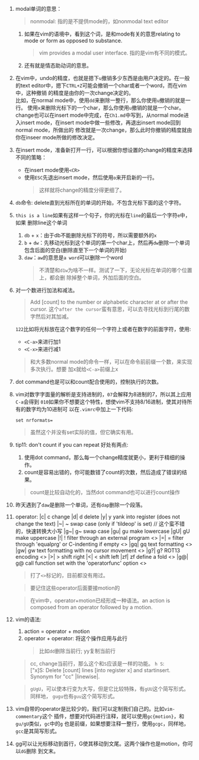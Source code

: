 1. modal单词的意思：

   > nonmodal: 指的是不提供mode的，如nonmodal text editor

   1. 如果在vim的语境中，看到这个词，是和mode有关的意思relating to mode or form
      as opposed to substance.

	  > vim provides a modal user interface. 指的是vim有不同的模式。
	  
   2. 还有就是情态助动词的意思。

2. 在vim中，undo的精度，也就是摁下`u`撤销多少东西是由用户决定的。在一般的text 
   editor中，摁下`CTRL+Z`可能会撤销一个char或者一个word，而在vim中，这种撤销
   的精度是由你的一次change决定的。<br>
   比如，在normal mode中，使用`dd`来删除一整行，那么你使用`u`撤销的就是一行。
   使用`x`来删除光标下的一个char，那么你使用`u`撤销的就是一个char。<br>
   change也可以在insert mode中完成，在`Ch1.md`中写到，从normal mode进入insert
   mode，在insert mode中做一些修改，再退出insert mode回到normal mode，所做出的
   修改就是一次change，那么此时你撤销的精度就由你在inseer mode所做的修改决定。

3. 在insert mode，准备新打开一行，可以根据你想设置的change的精度来选择不同的策略：
   * 在insert mode使用`<CR>`
   * 使用`ESC`先退出insert mode，然后使用`o`来开启新的一行。
     > 这样就将change的精度分得更细了。

4. `db`命令: delete直到光标所在的单词的开始，不包含光标下面的这个字符。

5. `this is a line`如果有这样一个句子，你的光标在`line`的最后一个字符`e`中，如果
   删除line这个单词

   1. `db` + `x`：由于db不能删除光标下的符号，所以需要额外的`x`
   2. `b` + `dw`：先移动光标到这个单词的第一个char上，然后再`dw`删除一个单词
      包含后面的空白(删除直至下一个单词的开始)
   3. `daw`：`aw`的意思是`a word`可以删除一个word
      > 不清楚和`d1w`为啥不一样。测试了一下，无论光标在单词的哪个位置上，都会删
	    除掉整个单词，外加后面的空白。


6. 对一个数进行加法和减法。

   > Add [count] to the number or alphabetic character at or after the cursor.
     这个`after the cursor`蛮有意思，可以去寻找光标到行尾的数字然后对其加减。

   `122`比如将光标放在这个数字的任何一个字符上或者在数字的前面字符，使用:<br>
   * `<C-a>`来进行加1
   * `<C-x>`来进行减1
   > 和大多数normal mode的命令一样，可以在命令前前缀一个数，来实现多次执行。想要
     加x就给`<C-a>`前缀上x

7. dot command也是可以和count配合使用的，控制执行的次数。

8. vim对数字字面量的解析是支持进制的，`07`会解释为8进制的7，所以其上应用`C-a`会得到
   `010`如果你不想要这个特性，想使vim不支持8/16进制，使其对待所有的数字均为10进制可
   以在`.vimrc`中加上一下代码: 
   ```.vim
   set nrformats=
   ```

   > 虽然这个并没有set实际的值，但它确实有用。


9. tip11: don't count if you can repeat
   好处有两点: <br>

   1. 使用dot command，那么每一个change精度就更小，更利于精细的操作。
   2. count是容易出错的，你可能数错了count的次数，然后造成了错误的结果。

   > count是比较自动化的，当然dot command也可以进行count操作

10. 昨天遇到了`daw`是删除一个单词，还有`dap`删除一个段落。
    
11. operator:
  	|c|	c	change
	|d|	d	delete
	|y|	y	yank into register (does not change the text)
	|~|	~	swap case (only if 'tildeop' is set) // 这个蛮不错的，快速转换大小写
	|g~|	g~	swap case
	|gu|	gu	make lowercase
	|gU|	gU	make uppercase
	|!|	!	filter through an external program                        <>
	|=|	=	filter through 'equalprg' or C-indenting if empty         <>
	|gq|	gq	text formatting                                       <>
	|gw|	gw	text formatting with no cursor movement               <>
	|g?|	g?	ROT13 encoding                                        <>
	|>|	>	shift right
	|<|	<	shift left
	|zf|	zf	define a fold                                         <>
	|g@|	g@	call function set with the 'operatorfunc' option      <>

	> 打了`<>`标记的，目前都没有用过。

	> 要记住这些operator后面要接motion的
 
    > 在vim中，operator+motion已经形成一种语法。an action is composed from an operator
	  followed by a motion.

12. vim的语法:
    1. action = operator + motion
	2. operator + operator: 将这个操作应用与此行
	   > 比如`dd`删除当前行; yy复制当前行

	> cc, change当前行，那么这个和`S`应该是一样的功能。
	  `h S`: <br>
	  ["x]S: Delete [count] lines [into register x] and startinsert.  Synonym 
	  for "cc" |linewise|.

	> `gUgU`，可以使本行变为大写，但是它比较特殊，有`gUU`这个简写形式。同样地，
	  `gugu`也有`guu`这个简写形式。


13. vim自带的operator是比较少的，我们可以定制我们自己的。比如`vim-commentary`这个
    插件，想要对代码进行注释，就可以使用`gc{motion}`，和`gu/gU`类似，`gc`中的`g`
	也是前缀，如果想要注释一整行，使用`gcgc`，同样地，`gcc`是其简写形式。

14. gg可以让光标移动到首行，G使其移动到文尾。这两个操作也是motion，你可以`dG`删除
    到文末。


